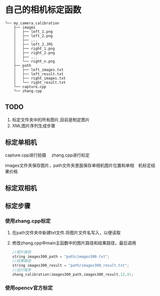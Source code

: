 # 自己的相机标定函数

```
└── my_camera_calibration
    ├── images
    │   ├── left_1.png
    │   ├── left_2.png
    │   ├── ...
    │   ├── left_2.JPG
    │   ├── right_1.png
    │   ├── right_2.png
    │   ├── ...
    │   └── right_n.png
    ├── path
    │   ├── left_images.txt
    │   ├── left_result.txt
    │   ├── right_images.txt
    │   └── right_result.txt
    └── capture.cpp
    └── zhang.cpp
```
## TODO　
1. 标定文件夹中的所有图片,目前是制定图片
2. XML图片序列生成步骤

## 标定单相机

capture.cpp进行拍摄　
zhang.cpp进行标定

images文件夹保存图片，path文件夹里面保存单相机图片位置和单相　机标定结果价格

## 标定双相机

## 标定步骤
### 使用zhang.cpp标定
1. 在path文件夹中新建txt文件.将图片文件名写入，以便读取

2. 修改zhang.cpp中main主函数中的图片路径和结果路径，最后调用
    
	```c++
    //图片路径
	string images300_path = "path/images300.txt";
    //结果路径
	string images300_result = "path/images300_result.txt";
	//运行程序
	zhang_calibration(images300_path,images300_result,12,4);
	```

### 使用opencv官方标定
